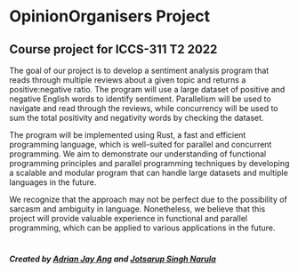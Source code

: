 # OpinionOrganisers Project

## Course project for ICCS-311 T2 2022

The goal of our project is to develop a sentiment analysis program that reads through multiple reviews about a given topic and returns a positive:negative ratio. The
program will use a large dataset of positive and negative English words to identify sentiment. Parallelism will be used to navigate and read through the reviews, while
concurrency will be used to sum the total positivity and negativity words by checking the dataset.


The program will be implemented using Rust, a fast and efficient programming language, which is well-suited for parallel and concurrent programming. We aim to demonstrate 
our understanding of functional programming principles and parallel programming techniques by developing a scalable and modular program that can handle large datasets and
multiple languages in the future.


We recognize that the approach may not be perfect due to the possibility of sarcasm and ambiguity in language. Nonetheless, we believe that this project will provide 
valuable experience in functional and parallel programming, which can be applied to various applications in the future.

#

##### Created by [Adrian Jay Ang](https://github.com/aethyar18) and [Jotsarup Singh Narula](https://github.com/GitJotsarup)
